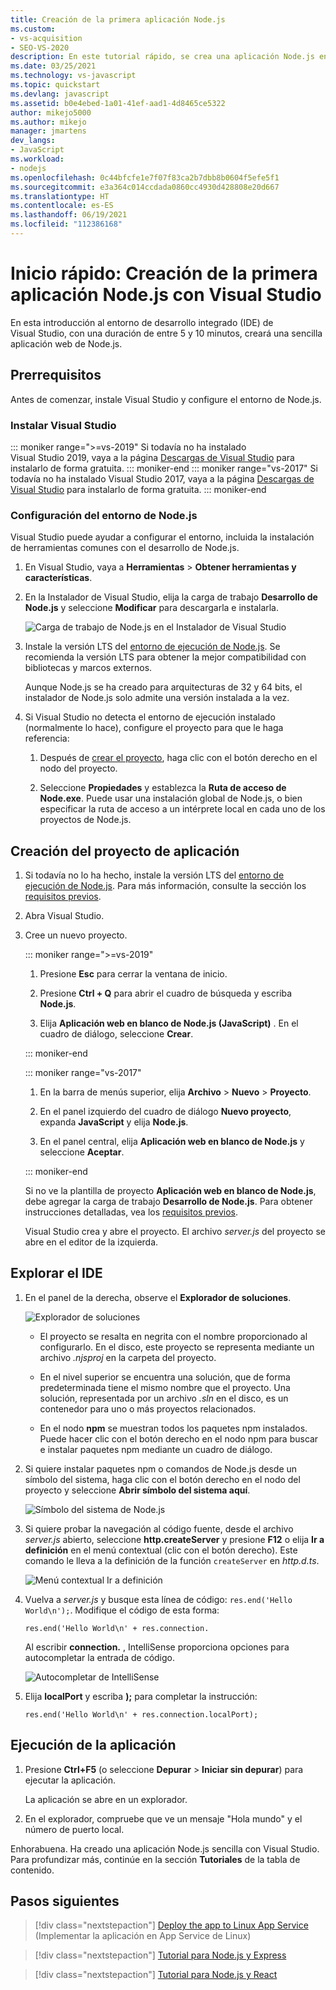 ```yaml
---
title: Creación de la primera aplicación Node.js
ms.custom:
- vs-acquisition
- SEO-VS-2020
description: En este tutorial rápido, se crea una aplicación Node.js en Visual Studio.
ms.date: 03/25/2021
ms.technology: vs-javascript
ms.topic: quickstart
ms.devlang: javascript
ms.assetid: b0e4ebed-1a01-41ef-aad1-4d8465ce5322
author: mikejo5000
ms.author: mikejo
manager: jmartens
dev_langs:
- JavaScript
ms.workload:
- nodejs
ms.openlocfilehash: 0c44bfcfe1e7f07f83ca2b7dbb8b0604f5efe5f1
ms.sourcegitcommit: e3a364c014ccdada0860cc4930d428808e20d667
ms.translationtype: HT
ms.contentlocale: es-ES
ms.lasthandoff: 06/19/2021
ms.locfileid: "112386168"
---
```

# <a name="quickstart-create-your-first-nodejs-app-with-visual-studio"></a>Inicio rápido: Creación de la primera aplicación Node.js con Visual Studio

En esta introducción al entorno de desarrollo integrado (IDE) de Visual Studio, con una duración de entre 5 y 10 minutos, creará una sencilla aplicación web de Node.js.

## <a name="prerequisites"></a>Prerrequisitos

Antes de comenzar, instale Visual Studio y configure el entorno de Node.js.

### <a name="install-visual-studio"></a>Instalar Visual Studio

::: moniker range=">=vs-2019"
Si todavía no ha instalado Visual Studio 2019, vaya a la página [Descargas de Visual Studio](https://visualstudio.microsoft.com/downloads) para instalarlo de forma gratuita.
::: moniker-end
::: moniker range="vs-2017"
Si todavía no ha instalado Visual Studio 2017, vaya a la página [Descargas de Visual Studio](https://visualstudio.microsoft.com/vs/older-downloads/?utm_medium=microsoft&utm_source=docs.microsoft.com&utm_campaign=vs+2017+download) para instalarlo de forma gratuita.
::: moniker-end

### <a name="set-up-your-nodejs-environment"></a>Configuración del entorno de Node.js

Visual Studio puede ayudar a configurar el entorno, incluida la instalación de herramientas comunes con el desarrollo de Node.js.

1. En Visual Studio, vaya a **Herramientas** > **Obtener herramientas y características**.

1. En la Instalador de Visual Studio, elija la carga de trabajo **Desarrollo de Node.js** y seleccione **Modificar** para descargarla e instalarla.

    ![Carga de trabajo de Node.js en el Instalador de Visual Studio](../ide/media/quickstart-nodejs-workload.png)

1. Instale la versión LTS del [entorno de ejecución de Node.js](https://nodejs.org/en/download/). Se recomienda la versión LTS para obtener la mejor compatibilidad con bibliotecas y marcos externos.

    Aunque Node.js se ha creado para arquitecturas de 32 y 64 bits, el instalador de Node.js solo admite una versión instalada a la vez.

1. Si Visual Studio no detecta el entorno de ejecución instalado (normalmente lo hace), configure el proyecto para que le haga referencia:

   1. Después de [crear el proyecto](#create-your-app-project), haga clic con el botón derecho en el nodo del proyecto.

   1. Seleccione **Propiedades** y establezca la **Ruta de acceso de Node.exe**. Puede usar una instalación global de Node.js, o bien especificar la ruta de acceso a un intérprete local en cada uno de los proyectos de Node.js.

## <a name="create-your-app-project"></a>Creación del proyecto de aplicación

1. Si todavía no lo ha hecho, instale la versión LTS del [entorno de ejecución de Node.js](https://nodejs.org/en/download/). Para más información, consulte la sección los [requisitos previos](#prerequisites).

1. Abra Visual Studio.

1. Cree un nuevo proyecto.

    ::: moniker range=">=vs-2019"

    1. Presione **Esc** para cerrar la ventana de inicio.

    1. Presione **Ctrl + Q** para abrir el cuadro de búsqueda y escriba **Node.js**.

    1. Elija **Aplicación web en blanco de Node.js (JavaScript)** . En el cuadro de diálogo, seleccione **Crear**.

    ::: moniker-end

    ::: moniker range="vs-2017"
    1. En la barra de menús superior, elija **Archivo** > **Nuevo** > **Proyecto**.

    1. En el panel izquierdo del cuadro de diálogo **Nuevo proyecto**, expanda **JavaScript** y elija **Node.js**.

    1. En el panel central, elija **Aplicación web en blanco de Node.js** y seleccione **Aceptar**.

    ::: moniker-end
    
    Si no ve la plantilla de proyecto **Aplicación web en blanco de Node.js**, debe agregar la carga de trabajo **Desarrollo de Node.js**. Para obtener instrucciones detalladas, vea los [requisitos previos](#prerequisites).

    Visual Studio crea y abre el proyecto. El archivo *server.js* del proyecto se abre en el editor de la izquierda.

## <a name="explore-the-ide"></a>Explorar el IDE

1. En el panel de la derecha, observe el **Explorador de soluciones**.

   ![Explorador de soluciones](../ide/media/quickstart-nodejs-solution-explorer.png)

   - El proyecto se resalta en negrita con el nombre proporcionado al configurarlo. En el disco, este proyecto se representa mediante un archivo *.njsproj* en la carpeta del proyecto.

   - En el nivel superior se encuentra una solución, que de forma predeterminada tiene el mismo nombre que el proyecto. Una solución, representada por un archivo *.sln* en el disco, es un contenedor para uno o más proyectos relacionados.

   - En el nodo **npm** se muestran todos los paquetes npm instalados. Puede hacer clic con el botón derecho en el nodo npm para buscar e instalar paquetes npm mediante un cuadro de diálogo.

1. Si quiere instalar paquetes npm o comandos de Node.js desde un símbolo del sistema, haga clic con el botón derecho en el nodo del proyecto y seleccione **Abrir símbolo del sistema aquí**.

   ![Símbolo del sistema de Node.js](../ide/media/quickstart-nodejs-command-prompt.png)

1. Si quiere probar la navegación al código fuente, desde el archivo *server.js* abierto, seleccione **http.createServer** y presione **F12** o elija **Ir a definición** en el menú contextual (clic con el botón derecho). Este comando le lleva a la definición de la función `createServer` en *http.d.ts*.

   ![Menú contextual Ir a definición](../ide/media/quickstart-nodejs-gotodefinition.png)

1. Vuelva a *server.js* y busque esta línea de código: `res.end('Hello World\n');`. Modifique el código de esta forma:

    `res.end('Hello World\n' + res.connection.`

    Al escribir **connection.** , IntelliSense proporciona opciones para autocompletar la entrada de código.

   ![Autocompletar de IntelliSense](../ide/media/quickstart-nodejs-intellisense.png)

1. Elija **localPort** y escriba **);** para completar la instrucción:

    `res.end('Hello World\n' + res.connection.localPort);`

## <a name="run-the-app"></a>Ejecución de la aplicación

1. Presione **Ctrl+F5** (o seleccione **Depurar** > **Iniciar sin depurar**) para ejecutar la aplicación. 
 
   La aplicación se abre en un explorador.

1. En el explorador, compruebe que ve un mensaje "Hola mundo" y el número de puerto local.

Enhorabuena. Ha creado una aplicación Node.js sencilla con Visual Studio. Para profundizar más, continúe en la sección **Tutoriales** de la tabla de contenido.

## <a name="next-steps"></a>Pasos siguientes

> [!div class="nextstepaction"]
> [Deploy the app to Linux App Service](../javascript/publish-nodejs-app-azure.md) (Implementar la aplicación en App Service de Linux)

> [!div class="nextstepaction"]
> [Tutorial para Node.js y Express](../javascript/tutorial-nodejs.md)

> [!div class="nextstepaction"]
> [Tutorial para Node.js y React](../javascript/tutorial-nodejs-with-react-and-jsx.md)
